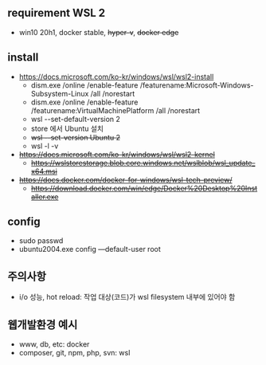 ## requirement WSL 2
* win10 20h1, docker stable, ~~hyper-v~~, ~~docker edge~~

## install
* https://docs.microsoft.com/ko-kr/windows/wsl/wsl2-install
    * dism.exe /online /enable-feature /featurename:Microsoft-Windows-Subsystem-Linux /all /norestart
    * dism.exe /online /enable-feature /featurename:VirtualMachinePlatform /all /norestart
    * wsl --set-default-version 2
    * store 에서 Ubuntu 설치
    * ~~wsl --set-version Ubuntu 2~~
    * wsl -l -v
* ~~https://docs.microsoft.com/ko-kr/windows/wsl/wsl2-kernel~~
    * ~~https://wslstorestorage.blob.core.windows.net/wslblob/wsl_update_x64.msi~~
* ~~https://docs.docker.com/docker-for-windows/wsl-tech-preview/~~
    * ~~https://download.docker.com/win/edge/Docker%20Desktop%20Installer.exe~~

## config
* sudo passwd
* ubuntu2004.exe config —default-user root

## 주의사항
* i/o 성능, hot reload: 작업 대상(코드)가 wsl filesystem 내부에 있어야 함

## 웹개발환경 예시
* www, db, etc: docker 
* composer, git, npm, php, svn: wsl